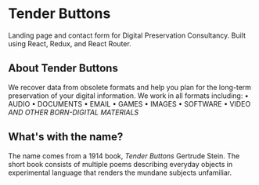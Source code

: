 # Tender Buttons

Landing page and contact form for Digital Preservation Consultancy.
Built using React, Redux, and React Router. 


## About Tender Buttons
We recover data from obsolete formats and help you plan for the long-term preservation of your digital information. 
We work in all formats including:
  • AUDIO
  • DOCUMENTS
  • EMAIL
  • GAMES
  • IMAGES
  • SOFTWARE
  • VIDEO
  _AND OTHER BORN-DIGITAL MATERIALS_

## What's with the name? 
The name comes from a 1914 book, _Tender Buttons_ Gertrude Stein. The short book consists of multiple poems describing everyday objects in  experimental language that renders the mundane subjects unfamiliar.

